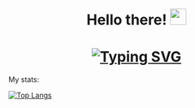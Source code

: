 
<h1 align="center">Hello there!</a> 
<img src="https://github.com/blackcater/blackcater/raw/main/images/Hi.gif" height="32"/></h1>
<h1 align="center"><a href="https://git.io/typing-svg"><img src="https://readme-typing-svg.herokuapp.com?font=Fira+Code&pause=1000&width=435&lines=Math+and+Computer+Science+student+in+SPbPU" alt="Typing SVG" /></a></h1> 

<!---Пример кода-->

<!--
**pmlobanov/pmlobanov** is a ✨ _special_ ✨ repository because its `README.md` (this file) appears on your GitHub profile.

Here are some ideas to get you started:

- 🔭 I’m currently working on ...
- 🌱 I’m currently learning ...
- 👯 I’m looking to collaborate on ...
- 🤔 I’m looking for help with ...
- 💬 Ask me about ...
- 📫 How to reach me: ...
- 😄 Pronouns: ...
- ⚡ Fun fact: ...
-->
<!---Для подробной версии-->
My stats:






[![Top Langs](https://github-readme-stats.vercel.app/api/top-langs/?username=pmlobanov&theme=tokyonight)](https://github.com/pmlobanov/github-readme-stats) 
